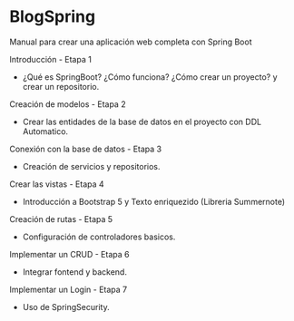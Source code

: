 # BlogSpring
Manual para crear una aplicación web completa con Spring Boot

Introducción - Etapa 1
   - ¿Qué es SpringBoot? ¿Cómo funciona? ¿Cómo crear un proyecto? y crear un repositorio.

Creación de modelos - Etapa 2
   - Crear las entidades de la base de datos en el proyecto con DDL Automatico.

Conexión con la base de datos - Etapa 3
   - Creación de servicios y repositorios.

Crear las vistas - Etapa 4
   - Introducción a Bootstrap 5 y Texto enriquezido (Libreria Summernote)

Creación de rutas - Etapa 5
   - Configuración de controladores basicos.

Implementar un CRUD - Etapa 6
   - Integrar fontend y backend.

Implementar un Login - Etapa 7
   - Uso de SpringSecurity.
